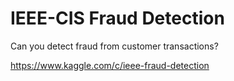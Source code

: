 # IEEE-CIS Fraud Detection

Can you detect fraud from customer transactions?

https://www.kaggle.com/c/ieee-fraud-detection
